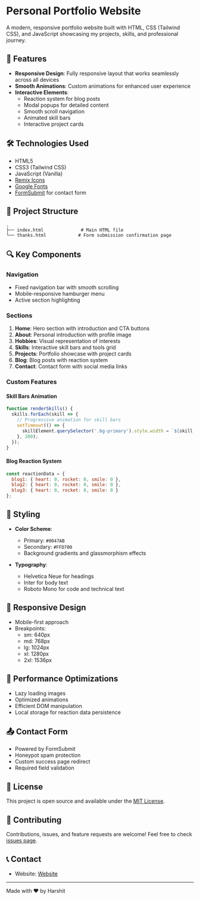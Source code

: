 # Personal Portfolio Website

A modern, responsive portfolio website built with HTML, CSS (Tailwind CSS), and JavaScript showcasing my projects, skills, and professional journey.

## 🌟 Features

- **Responsive Design**: Fully responsive layout that works seamlessly across all devices
- **Smooth Animations**: Custom animations for enhanced user experience
- **Interactive Elements**: 
  - Reaction system for blog posts
  - Modal popups for detailed content
  - Smooth scroll navigation
  - Animated skill bars
  - Interactive project cards

## 🛠️ Technologies Used

- HTML5
- CSS3 (Tailwind CSS)
- JavaScript (Vanilla)
- [Remix Icons](https://remixicon.com/)
- [Google Fonts](https://fonts.google.com/)
- [FormSubmit](https://formsubmit.co/) for contact form

## 📂 Project Structure

```plaintext
.
├── index.html              # Main HTML file
└── thanks.html            # Form submission confirmation page
```

## 🔍 Key Components

### Navigation
- Fixed navigation bar with smooth scrolling
- Mobile-responsive hamburger menu
- Active section highlighting

### Sections
1. **Home**: Hero section with introduction and CTA buttons
2. **About**: Personal introduction with profile image
3. **Hobbies**: Visual representation of interests
4. **Skills**: Interactive skill bars and tools grid
5. **Projects**: Portfolio showcase with project cards
6. **Blog**: Blog posts with reaction system
7. **Contact**: Contact form with social media links

### Custom Features

#### Skill Bars Animation
```javascript
function renderSkills() {
  skills.forEach(skill => {
    // Progressive animation for skill bars
    setTimeout(() => {
      skillElement.querySelector('.bg-primary').style.width = `${skill.level}%`;
    }, 200);
  });
}
```

#### Blog Reaction System
```javascript
const reactionData = {
  blog1: { heart: 0, rocket: 0, smile: 0 },
  blog2: { heart: 0, rocket: 0, smile: 0 },
  blog3: { heart: 0, rocket: 0, smile: 0 }
};
```

## 🎨 Styling

- **Color Scheme**:
  - Primary: `#0047AB`
  - Secondary: `#FFD700`
  - Background gradients and glassmorphism effects

- **Typography**:
  - Helvetica Neue for headings
  - Inter for body text
  - Roboto Mono for code and technical text

## 📱 Responsive Design

- Mobile-first approach
- Breakpoints:
  - sm: 640px
  - md: 768px
  - lg: 1024px
  - xl: 1280px
  - 2xl: 1536px

## 🚀 Performance Optimizations

- Lazy loading images
- Optimized animations
- Efficient DOM manipulation
- Local storage for reaction data persistence

## 📤 Contact Form

- Powered by FormSubmit
- Honeypot spam protection
- Custom success page redirect
- Required field validation

## 📝 License

This project is open source and available under the [MIT License](LICENSE).

## 🤝 Contributing

Contributions, issues, and feature requests are welcome! Feel free to check [issues page](issues).

## 📞 Contact

- Website: [Website](https://itsharshitgoat.github.io/Website/)
---
Made with ❤️ by Harshit
